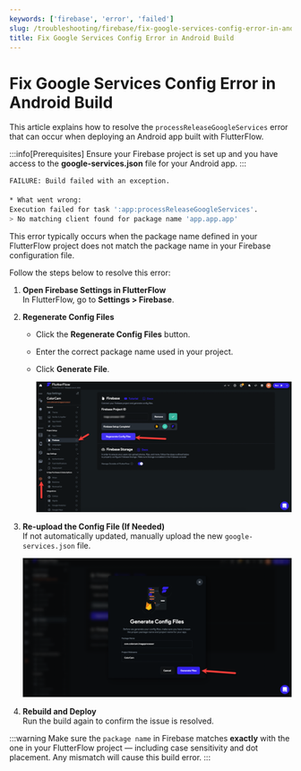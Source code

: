 ```yaml
---
keywords: ['firebase', 'error', 'failed']
slug: /troubleshooting/firebase/fix-google-services-config-error-in-android-build
title: Fix Google Services Config Error in Android Build
---
```


# Fix Google Services Config Error in Android Build

This article explains how to resolve the `processReleaseGoogleServices` error that can occur when deploying an Android app built with FlutterFlow.

:::info[Prerequisites]
Ensure your Firebase project is set up and you have access to the **google-services.json** file for your Android app.
:::

```bash
FAILURE: Build failed with an exception.

* What went wrong:
Execution failed for task ':app:processReleaseGoogleServices'.
> No matching client found for package name 'app.app.app'
```

This error typically occurs when the package name defined in your FlutterFlow project does not match the package name in your Firebase configuration file.

Follow the steps below to resolve this error:

1. **Open Firebase Settings in FlutterFlow**  
   In FlutterFlow, go to **Settings > Firebase**.

2. **Regenerate Config Files**  
   - Click the **Regenerate Config Files** button.  
   - Enter the correct package name used in your project.  
   - Click **Generate File**.

      ![](../assets/20250430121329008679.png)

3. **Re-upload the Config File (If Needed)**  
   If not automatically updated, manually upload the new `google-services.json` file.

    ![](../assets/20250430121329460301.png)

4. **Rebuild and Deploy**  
   Run the build again to confirm the issue is resolved.

:::warning
Make sure the `package name` in Firebase matches **exactly** with the one in your FlutterFlow project — including case sensitivity and dot placement. Any mismatch will cause this build error.
:::